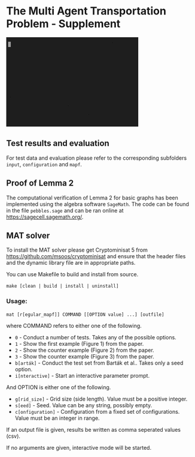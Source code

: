 # The Multi Agent Transportation Problem - Supplement

![](teaser.gif)

## Test results and evaluation

For test data and evaluation please refer to the corresponding subfolders `input`, `configuration` and `mapf`.

## Proof of Lemma 2

The computational verification of Lemma 2 for basic graphs has been implemented using the algebra software `SageMath`.
The code can be found in the file `pebbles.sage` and can be ran online at <https://sagecell.sagemath.org/>.
## MAT solver

To install the MAT solver please get Cryptominisat 5 from <https://github.com/msoos/cryptominisat> and ensure that the header files and the dynamic library file are in appropriate paths.

You can use Makefile to build and install from source.

```shell
make [clean | build | install | uninstall]
```

### Usage:

```shell
mat [r[egular_mapf]] COMMAND [[OPTION value] ...] [outfile]
```

where COMMAND refers to either one of the following.

* `0` - Conduct a number of tests. Takes any of the possible options.
* `1` - Show the first example (Figure 1) from the paper.
* `2` - Show the counter example (Figure 2) from the paper.
* `3` - Show the counter example (Figure 3) from the paper.
* `b[arták]` - Conduct the test set from Barták et al.. Takes only a seed option.
* `i[nteractive]` - Start an interactive parameter prompt.

And OPTION is either one of the following.

* `g[rid_size]` - Grid size (side length). Value must be a positive integer.
* `s[eed]` - Seed. Value can be any string, possibly empty.
* `c[onfiguration]` - Configuration from a fixed set of configurations. Value must be an integer in range.

If an output file is given, results be written as comma seperated values (csv).

If no arguments are given, interactive mode will be started.
